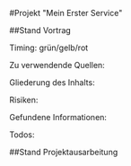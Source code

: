 #Projekt "Mein Erster Service"


##Stand Vortrag

Timing: grün/gelb/rot

Zu verwendende Quellen:

Gliederung des Inhalts:

Risiken:

Gefundene Informationen:

Todos:


##Stand Projektausarbeitung


